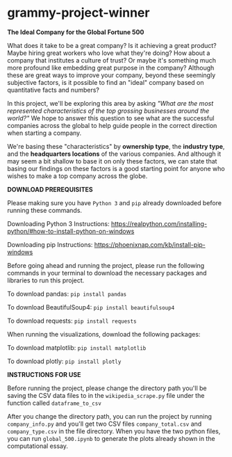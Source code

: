 # grammy-project-winner
**The Ideal Company for the Global Fortune 500**

What does it take to be a great company? Is it achieving a great product? Maybe hiring great workers who love what they're doing? How about a company that institutes a culture of trust? Or maybe it's something much more profound like embedding great purpose in the company? Although these are great ways to improve your company, beyond these seemingly subjective factors, is it possible to find an "ideal" company based on quantitative facts and numbers?

In this project, we'll be exploring this area by asking *"What are the most represented characteristics of the top grossing businesses around the world?"* We hope to answer this question to see what are the successful companies across the global to help guide people in the correct direction when starting a company. 

We're basing these "characteristics" by **ownership type**, the **industry type**, and the **headquarters locations** of the various companies. And although it may seem a bit shallow to base it on only these factors, we can state that basing our findings on these factors is a good starting point for anyone who wishes to make a top company across the globe.

**DOWNLOAD PREREQUISITES**

Please making sure you have ``Python 3`` and ``pip`` already downloaded before running these commands. 

Downloading Python 3 Instructions: https://realpython.com/installing-python/#how-to-install-python-on-windows

Downloading pip Instructions: https://phoenixnap.com/kb/install-pip-windows

Before going ahead and running the project, please run the following commands in your terminal to download the necessary packages and libraries to run this project. 

To download pandas: ``pip install pandas``

To download BeautifulSoup4: ``pip install beautifulsoup4`` 

To download requests: ``pip install requests``

When running the visualizations, download the following packages:

To download matplotlib: ``pip install matplotlib``

To download plotly: ``pip install plotly``

**INSTRUCTIONS FOR USE**

Before running the project, please change the directory path you'll be saving the CSV data files to in the ``wikipedia_scrape.py`` file under the function called ``dataframe_to_csv``

After you change the directory path, you can run the project by running ``company_info.py`` and you'll get two CSV files ``company_total.csv`` and ``company_type.csv`` in the file directory. When you have the two python files, you can run ``global_500.ipynb``  to generate the plots already shown in the computational essay.
